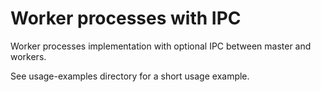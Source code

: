# Worker processes with IPC
Worker processes implementation with optional IPC between master and workers.

See usage-examples directory for a short usage example.